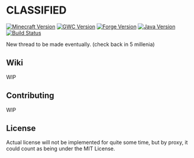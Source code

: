 CLASSIFIED 
===========

[![Minecraft Version](http://img.shields.io/minecraft/1.7.10.png?color=green)](https://minecraft.net/)
[![GWC Version](http://img.shields.io/george_washington_carver/5.0.0.1.png?color=green)](https://github.com/Um-Mitternacht/George-Washington-Carver-1.7)
[![Forge Version](http://img.shields.io/forge/10.13.4.1566.png?color=green)](http://files.minecraftforge.net/)
[![Java Version](http://img.shields.io/java/7.png?color=green)](https://www.java.com/en/)
[![Build Status](https://travis-ci.org/Um-Mitternacht/George-Washington-Carver-1.7.svg?branch=development)](https://travis-ci.org/Um-Mitternacht/George-Washington-Carver-1.7) 

New thread to be made eventually. (check back in 5 millenia)

## Wiki

WIP

## Contributing 

WIP

## License

Actual license will not be implemented for quite some time, but by proxy, it could count as being under the MIT License.

